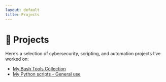 ```yaml
---
layout: default
title: Projects
---
```


# 🧪 Projects

Here’s a selection of cybersecurity, scripting, and automation projects I’ve worked on:
- [My Bash Tools Collection](/Bash-Tools/)
- [My Python scripts - General use](/Python)